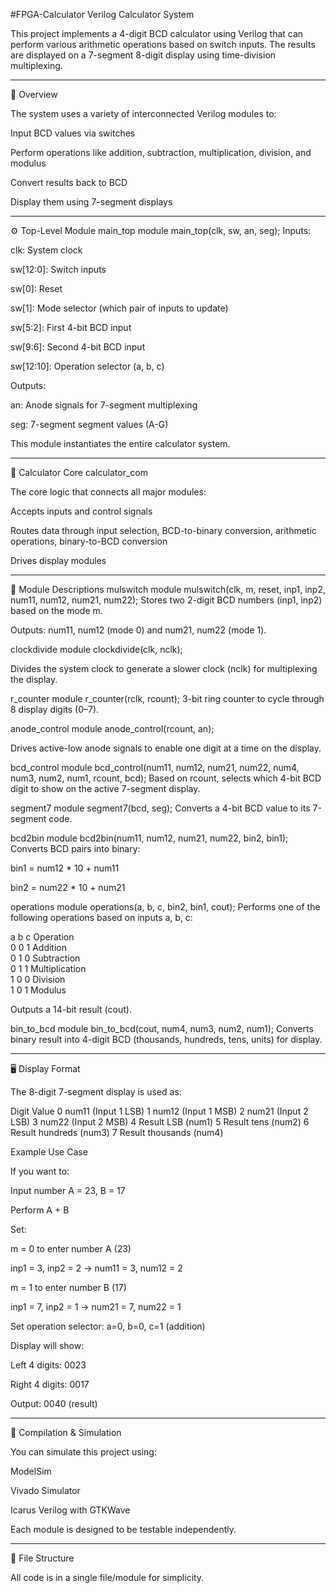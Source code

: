 #FPGA-Calculator
Verilog Calculator System

This project implements a 4-digit BCD calculator using Verilog that can perform various arithmetic operations based on switch inputs. The results are displayed on a 7-segment 8-digit display using time-division multiplexing.
_____________________________________________________________________________________________________________
🧠 Overview

The system uses a variety of interconnected Verilog modules to:

Input BCD values via switches

Perform operations like addition, subtraction, multiplication, division, and modulus

Convert results back to BCD

Display them using 7-segment displays
_____________________________________________________________________________________________________________
⚙️ Top-Level Module
main_top
module main_top(clk, sw, an, seg);
Inputs:

clk: System clock

sw[12:0]: Switch inputs

sw[0]: Reset

sw[1]: Mode selector (which pair of inputs to update)

sw[5:2]: First 4-bit BCD input

sw[9:6]: Second 4-bit BCD input

sw[12:10]: Operation selector (a, b, c)

Outputs:

an: Anode signals for 7-segment multiplexing

seg: 7-segment segment values (A-G)

This module instantiates the entire calculator system.
_____________________________________________________________________________________________________________
🧮 Calculator Core
calculator_com

The core logic that connects all major modules:

Accepts inputs and control signals

Routes data through input selection, BCD-to-binary conversion, arithmetic operations, binary-to-BCD conversion

Drives display modules
_____________________________________________________________________________________________________________
🧩 Module Descriptions
mulswitch
module mulswitch(clk, m, reset, inp1, inp2, num11, num12, num21, num22);
Stores two 2-digit BCD numbers (inp1, inp2) based on the mode m.

Outputs: num11, num12 (mode 0) and num21, num22 (mode 1).

clockdivide
module clockdivide(clk, nclk);

Divides the system clock to generate a slower clock (nclk) for multiplexing the display.

r_counter
module r_counter(rclk, rcount);
3-bit ring counter to cycle through 8 display digits (0–7).

anode_control
module anode_control(rcount, an);

Drives active-low anode signals to enable one digit at a time on the display.

bcd_control
module bcd_control(num11, num12, num21, num22, num4, num3, num2, num1, rcount, bcd);
Based on rcount, selects which 4-bit BCD digit to show on the active 7-segment display.

segment7
module segment7(bcd, seg);
Converts a 4-bit BCD value to its 7-segment code.

bcd2bin
module bcd2bin(num11, num12, num21, num22, bin2, bin1);
Converts BCD pairs into binary:

bin1 = num12 * 10 + num11

bin2 = num22 * 10 + num21

operations
module operations(a, b, c, bin2, bin1, cout);
Performs one of the following operations based on inputs a, b, c:

a	b	c	Operation<br>
0	0	1	Addition<br>
0	1	0	Subtraction<br>
0	1	1	Multiplication<br>
1	0	0	Division<br>
1	0	1	Modulus<br>

Outputs a 14-bit result (cout).

bin_to_bcd
module bin_to_bcd(cout, num4, num3, num2, num1);
Converts binary result into 4-digit BCD (thousands, hundreds, tens, units) for display.
_____________________________________________________________________________________________________________
🖥️ Display Format

The 8-digit 7-segment display is used as:

Digit	Value
0	num11 (Input 1 LSB)
1	num12 (Input 1 MSB)
2	num21 (Input 2 LSB)
3	num22 (Input 2 MSB)
4	Result LSB (num1)
5	Result tens (num2)
6	Result hundreds (num3)
7	Result thousands (num4)

Example Use Case

If you want to:

Input number A = 23, B = 17

Perform A + B

Set:

m = 0 to enter number A (23)

inp1 = 3, inp2 = 2 → num11 = 3, num12 = 2

m = 1 to enter number B (17)

inp1 = 7, inp2 = 1 → num21 = 7, num22 = 1

Set operation selector: a=0, b=0, c=1 (addition)

Display will show:

Left 4 digits: 0023

Right 4 digits: 0017

Output: 0040 (result)
_____________________________________________________________________________________________________________
🔧 Compilation & Simulation

You can simulate this project using:

ModelSim

Vivado Simulator

Icarus Verilog with GTKWave

Each module is designed to be testable independently.
_____________________________________________________________________________________________________________
📁 File Structure

All code is in a single file/module for simplicity. 

